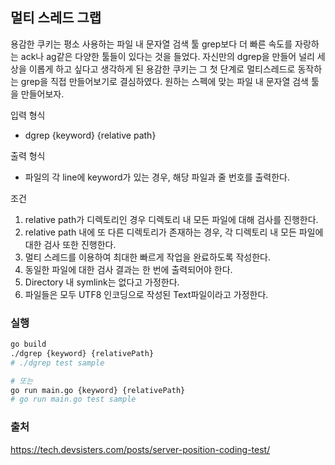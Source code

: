 ## 멀티 스레드 그랩

용감한 쿠키는 평소 사용하는 파일 내 문자열 검색 툴 grep보다 더 빠른 속도를 자랑하는 ack나 ag같은 다양한 툴들이 있다는 것을 들었다.
자신만의 dgrep을 만들어 널리 세상을 이롭게 하고 싶다고 생각하게 된 용감한 쿠키는 그 첫 단계로 멀티스레드로 동작하는 grep을 직접 만들어보기로 결심하였다.
원하는 스펙에 맞는 파일 내 문자열 검색 툴을 만들어보자.

입력 형식
- dgrep {keyword} {relative path}

출력 형식
- 파일의 각 line에 keyword가 있는 경우, 해당 파일과 줄 번호를 출력한다.

조건
1. relative path가 디렉토리인 경우 디렉토리 내 모든 파일에 대해 검사를 진행한다.
2. relative path 내에 또 다른 디렉토리가 존재하는 경우, 각 디렉토리 내 모든 파일에 대한 검사 또한 진행한다.
3. 멀티 스레드를 이용하여 최대한 빠르게 작업을 완료하도록 작성한다.
4. 동일한 파일에 대한 검사 결과는 한 번에 출력되어야 한다.
5. Directory 내 symlink는 없다고 가정한다.
6. 파일들은 모두 UTF8 인코딩으로 작성된 Text파일이라고 가정한다.

### 실행
```bash
go build
./dgrep {keyword} {relativePath}
# ./dgrep test sample 

# 또는
go run main.go {keyword} {relativePath}
# go run main.go test sample
```

### 출처
https://tech.devsisters.com/posts/server-position-coding-test/